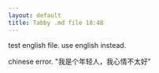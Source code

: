 ```yaml
---
layout: default
title: Tabby .md file 18:48
---
```

test english file.
use english instead.

chinese error.
"我是个年轻人，我心情不太好"



[BeiYuu]:    http://beiyuu.com  "BeiYuu"
[Tabby]:    https://chrome.google.com/webstore/detail/tabby/pifnjkdglcfkfpdjdolfacpfdlgpdkhp "Tabby"
[young]:    http://read.douban.com/ebook/709141/?referral_code=e6acsgl3 "我是个年轻人，我心情不太好"
